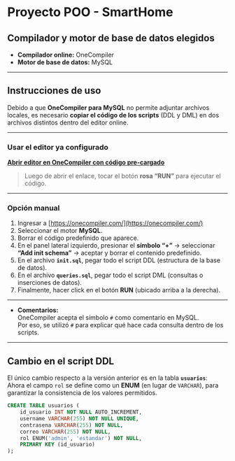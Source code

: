 # Proyecto POO - SmartHome

## Compilador y motor de base de datos elegidos

- **Compilador online:** OneCompiler
- **Motor de base de datos:** MySQL

---

## Instrucciones de uso

Debido a que **OneCompiler para MySQL** no permite adjuntar archivos locales, es necesario **copiar el código de los scripts** (DDL y DML) en dos archivos distintos dentro del editor online.

---

### Usar el editor ya configurado

**[Abrir editor en OneCompiler con código pre-cargado](https://onecompiler.com/mysql/43z779gat)**  

> Luego de abrir el enlace, tocar el botón **rosa “RUN”** para ejecutar el código.

---

### Opción manual

1. Ingresar a [https://onecompiler.com/](https://onecompiler.com/)
2. Seleccionar el motor **MySQL**.
3. Borrar el código predefinido que aparece.
4. En el panel lateral izquierdo, presionar el **símbolo “+”** → seleccionar **“Add init schema”** → aceptar y borrar el contenido predefinido.
5. En el archivo **`init.sql`**, pegar todo el script DDL (estructura de la base de datos).
6. En el archivo **`queries.sql`**, pegar todo el script DML (consultas o inserciones de datos).
7. Finalmente, hacer click en el botón **RUN** (ubicado arriba a la derecha).

---

- **Comentarios:**  
  OneCompiler acepta el símbolo `#` como comentario en MySQL.  
  Por eso, se utilizó `#` para explicar qué hace cada consulta dentro de los scripts.

---

## Cambio en el script DDL

El único cambio respecto a la versión anterior es en la tabla **`usuarios`**:  
Ahora el campo `rol` se define como un **ENUM** (en lugar de `VARCHAR`), para garantizar la consistencia de los valores permitidos.

```sql
CREATE TABLE usuarios (
    id_usuario INT NOT NULL AUTO_INCREMENT,
    username VARCHAR(255) NOT NULL UNIQUE,
    contrasena VARCHAR(255) NOT NULL,
    correo VARCHAR(255) NOT NULL,
    rol ENUM('admin', 'estandar') NOT NULL,
    PRIMARY KEY (id_usuario)
);